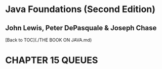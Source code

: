 # **Java Foundations (Second Edition)**
## John Lewis, Peter DePasquale & Joseph Chase

[Back to TOC](./THE BOOK ON JAVA.md)

# CHAPTER 15 QUEUES